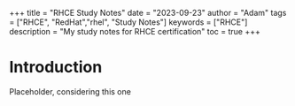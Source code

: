 +++
title = "RHCE Study Notes"
date = "2023-09-23"
author = "Adam"
tags = ["RHCE", "RedHat","rhel", "Study Notes"]
keywords = ["RHCE"]
description = "My study notes for RHCE certification"
toc = true
+++

# Introduction
Placeholder, considering this one